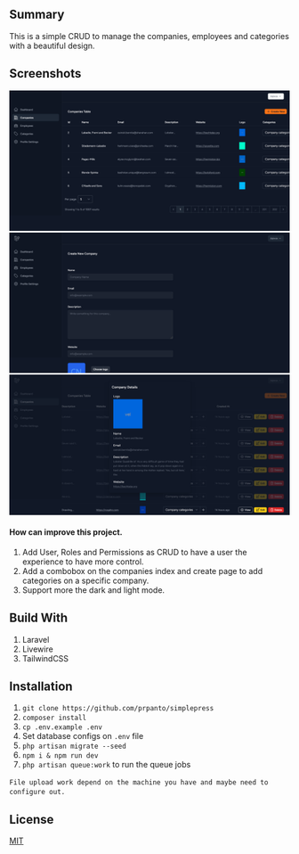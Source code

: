 ## Summary

This is a simple CRUD to manage the companies, employees and categories with a beautiful design.

## Screenshots
![Screenshot 1](/screenshot_1.png)
![Screenshot 2](/screenshot_2.png)
![Screenshot 3](/screenshot_3.png)

#### How can improve this project.

1. Add User, Roles and Permissions as CRUD to have a user the experience to have more control.
2. Add a combobox on the companies index and create page to add categories on a specific company.
3. Support more the dark and light mode.

## Build With

1. Laravel
2. Livewire
3. TailwindCSS

## Installation

1. `git clone https://github.com/prpanto/simplepress`
2. `composer install`
3. `cp .env.example .env`
4. Set database configs on `.env` file
5. `php artisan migrate --seed`
6. `npm i & npm run dev`
7. `php artisan queue:work` to run the queue jobs

`File upload work depend on the machine you have and maybe need to configure out.`

## License

[MIT](./LICENSE)
